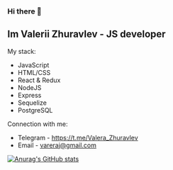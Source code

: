 ### Hi there 👋

## Im Valerii Zhuravlev - JS developer

My stack:
* JavaScript
* HTML/CSS
* React & Redux
* NodeJS
* Express
* Sequelize
* PostgreSQL

Connection with me:

* Telegram - https://t.me/Valera_Zhuravlev
* Email - vareraj@gmail.com

[![Anurag's GitHub stats](https://github-readme-stats.vercel.app/api?username=VareraJan)](https://github.com/anuraghazra/github-readme-stats)
